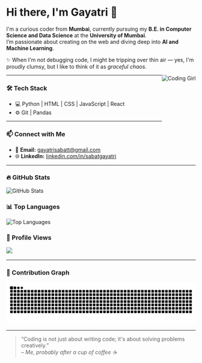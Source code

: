 # Hi there, I'm **Gayatri** 👋

I'm a curious coder from **Mumbai**, currently pursuing my **B.E. in Computer Science and Data Science** at the **University of Mumbai**.  
I’m passionate about creating on the web and diving deep into **AI and Machine Learning**.

✨ When I'm not debugging code, I might be tripping over thin air — yes, I'm proudly clumsy, but I like to think of it as *graceful chaos*.

<img align="right" alt="Coding Girl" height="200" src="https://media.giphy.com/media/LMcB8XospGZO8UQq87/giphy.gif" />

---

### 🛠️ Tech Stack
- 💻 Python | HTML | CSS | JavaScript | React
- ⚙️ Git | Pandas

---

### 📫 Connect with Me
- 📧 **Email:** [gayatrisabatt@gmail.com](mailto:gayatrisabatt@gmail.com)
- 🌐 **LinkedIn:** [linkedin.com/in/sabatgayatri](https://www.linkedin.com/in/sabatgayatri)

---

### 🔥 GitHub Stats
![GitHub Stats](https://github-readme-stats.vercel.app/api?username=Gayatrisabat&show_icons=true&theme=radical)

### 📊 Top Languages
![Top Languages](https://github-readme-stats.vercel.app/api/top-langs/?username=Gayatrisabat&layout=compact&theme=radical)

### 👀 Profile Views
![](https://komarev.com/ghpvc/?username=Gayatrisabat&label=PROFILE+VIEWS&color=blue&style=flat)

---

### 🐍 Contribution Graph
![Snake animation](https://raw.githubusercontent.com/Gayatrisabat/Gayatrisabat/output/github-contribution-grid-snake.svg)

---

> “Coding is not just about writing code; it's about solving problems creatively.”  
> *– Me, probably after a cup of coffee ☕*

<!---
Gayatrisabat/Gayatrisabat is a ✨ special ✨ repository because its `README.md` (this file) appears on your GitHub profile.
--->

